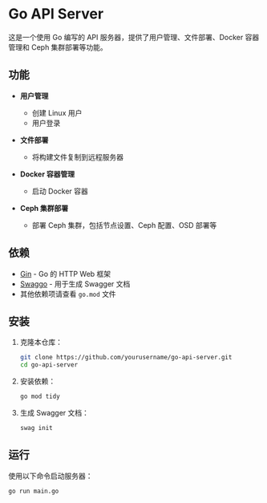 # Go API Server

这是一个使用 Go 编写的 API 服务器，提供了用户管理、文件部署、Docker 容器管理和 Ceph 集群部署等功能。

## 功能

- **用户管理**
  - 创建 Linux 用户
  - 用户登录

- **文件部署**
  - 将构建文件复制到远程服务器

- **Docker 容器管理**
  - 启动 Docker 容器

- **Ceph 集群部署**
  - 部署 Ceph 集群，包括节点设置、Ceph 配置、OSD 部署等

## 依赖

- [Gin](https://github.com/gin-gonic/gin) - Go 的 HTTP Web 框架
- [Swaggo](https://github.com/swaggo/swag) - 用于生成 Swagger 文档
- 其他依赖项请查看 `go.mod` 文件

## 安装

1. 克隆本仓库：

    ```bash
    git clone https://github.com/yourusername/go-api-server.git
    cd go-api-server
    ```

2. 安装依赖：

    ```bash
    go mod tidy
    ```

3. 生成 Swagger 文档：

    ```bash
    swag init
    ```

## 运行

使用以下命令启动服务器：

```bash
go run main.go

